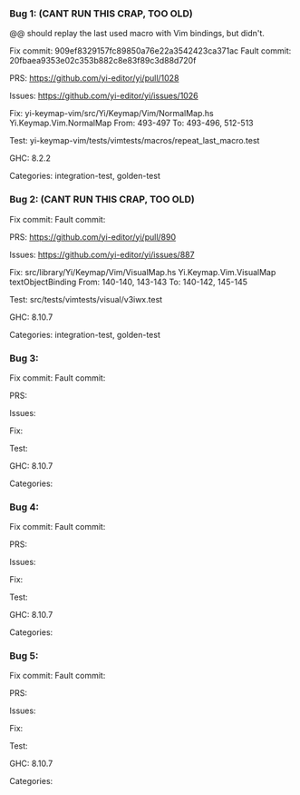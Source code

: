 ### Bug 1: (CANT RUN THIS CRAP, TOO OLD)
@@ should replay the last used macro with Vim bindings, but didn't.

Fix commit: 909ef8329157fc89850a76e22a3542423ca371ac
Fault commit: 20fbaea9353e02c353b882c8e83f89c3d88d720f

PRS:
https://github.com/yi-editor/yi/pull/1028

Issues:
https://github.com/yi-editor/yi/issues/1026

Fix:
yi-keymap-vim/src/Yi/Keymap/Vim/NormalMap.hs
Yi.Keymap.Vim.NormalMap
From: 493-497
To: 493-496, 512-513

Test:
yi-keymap-vim/tests/vimtests/macros/repeat_last_macro.test

GHC: 8.2.2

Categories:
integration-test, golden-test


### Bug 2: (CANT RUN THIS CRAP, TOO OLD)


Fix commit:
Fault commit:

PRS:
https://github.com/yi-editor/yi/pull/890

Issues:
https://github.com/yi-editor/yi/issues/887

Fix:
src/library/Yi/Keymap/Vim/VisualMap.hs
Yi.Keymap.Vim.VisualMap
textObjectBinding
From: 140-140, 143-143
To: 140-142, 145-145

Test:
src/tests/vimtests/visual/v3iwx.test

GHC: 8.10.7

Categories: 
integration-test, golden-test


### Bug 3:


Fix commit:
Fault commit:

PRS:

Issues:

Fix:

Test:

GHC: 8.10.7

Categories: 


### Bug 4:


Fix commit:
Fault commit:

PRS:

Issues:

Fix:

Test:

GHC: 8.10.7

Categories: 


### Bug 5:


Fix commit:
Fault commit:

PRS:

Issues:

Fix:

Test:

GHC: 8.10.7

Categories: 



